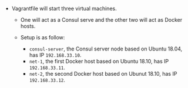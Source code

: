 - Vagrantfile will start three virtual machines.
  - One will act as a Consul serve and the other two will act as Docker hosts. 
  
  - Setup is as follow:
    - `consul-server`, the Consul server node based on Ubuntu 18.04, has IP `192.168.33.10`.
    - `net-1`, the first Docker host based on Ubuntu 18.10, has IP `192.168.33.11`.
    - `net-2`, the second Docker host based on Ubunut 18.10, has IP `192.168.33.12`.
